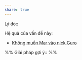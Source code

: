 ```yaml
---
share: true
---
```

Lý do:: 

Hệ quả của vấn đề này:
- [Không muốn Mar vào nick Guro](./Kh%C3%B4ng%20mu%E1%BB%91n%20Mar%20v%C3%A0o%20nick%20Guro.md)


%%
Giải pháp gợi ý:: 
%%


